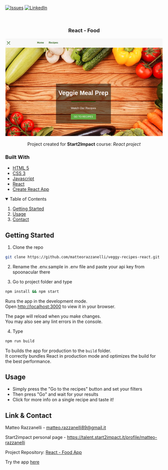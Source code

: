 [![Issues][issues-shield]][issues-url]
[![LinkedIn][linkedin-shield]][linkedin-url]

<!-- PROJECT LOGO -->
<br />
<div align="center">
  <h3 align="center">React - Food</h3>
  <img src="app.png" alt="Screenshot">
  <p align="center">Project created for <strong>Start2Impact</strong> course: <em>React project</em></p>
</div>

### Built With

* [HTML 5](https://developer.mozilla.org/en-US/docs/Glossary/HTML)
* [CSS 3](https://developer.mozilla.org/en-US/docs/Web/CSS)
* [Javascript](https://www.javascript.com/)
* [React](https://react.dev/)
* [Create React App](https://github.com/facebook/create-react-app)

<!-- TABLE OF CONTENTS -->
<details open="open">
  <summary>Table of Contents</summary>
  <ol>
    <li><a href="#getting-started">Getting Started</a></li>
    <li><a href="#usage">Usage</a></li>
    <li><a href="#contact">Contact</a></li>
  </ol>
</details>

<!-- GETTING STARTED -->
## Getting Started

1. Clone the repo

```sh
git clone https://github.com/matteorazzanelli/veggy-recipes-react.git
```

2. Rename the .env.sample in .env file and paste your api key from spoonacular there

3. Go to project folder and type

```sh
npm install && npm start
```

Runs the app in the development mode.\
Open [http://localhost:3000](http://localhost:3000) to view it in your browser.

The page will reload when you make changes.\
You may also see any lint errors in the console.

4. Type

```sh
npm run build
```

To builds the app for production to the `build` folder.\
It correctly bundles React in production mode and optimizes the build for the best performance.

<!-- USAGE -->
## Usage

- Simply press the "Go to the recipes" button and set your filters
- Then press "Go" and wait for your results
- Click for more info on a single recipe and taste it!


<!-- CONTACT -->
## Link & Contact

Matteo Razzanelli - matteo.razzanelli89@gmail.it

Start2impact personal page - https://talent.start2impact.it/profile/matteo-razzanelli

Project Repository: [React - Food App](https://github.com/matteorazzanelli/veggy-recipes-react)

Try the app [here](https://64e228e37de90c72216c41de--famous-pudding-8a97a4.netlify.app/)

<!-- MARKDOWN LINKS & IMAGES -->
[issues-shield]: https://img.shields.io/github/issues/matteorazzanelli/kreas-food-php/repo.svg?style=for-the-badge
[issues-url]: https://github.com/matteorazzanelli/veggy-recipes-react/issues
[linkedin-shield]: https://img.shields.io/badge/-LinkedIn-black.svg?style=for-the-badge&logo=linkedin&colorB=555
[linkedin-url]: https://www.linkedin.com/in/matteo-razzanelli/